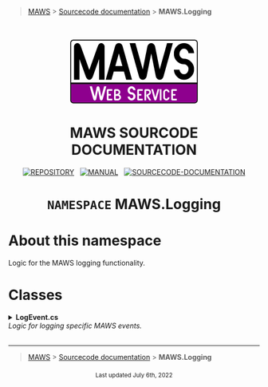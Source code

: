 > [MAWS][1] &gt; [Sourcecode documentation][2] &gt; **MAWS.Logging**

<br>
<br>
<div align="center">
  <img src="../../.github/Logos/maws-logo-web-service-512x256.png" alt="MAWSC logo" width="256">
  <h1> 
    MAWS SOURCODE DOCUMENTATION
  </h1>

  [![REPOSITORY](https://img.shields.io/badge/REPOSITORY-550055?style=for-the-badge)][1]&nbsp;&nbsp;&nbsp;[![MANUAL](https://img.shields.io/badge/MANUAL-550055?style=for-the-badge)][3]&nbsp;&nbsp;&nbsp;[![SOURCECODE-DOCUMENTATION](https://img.shields.io/badge/SOURCECODE%20DOCUMENTATION-8e008e?style=for-the-badge)][2]

</div>

<div align="center">

# **`NAMESPACE`** MAWS.Logging

</div>

# About this namespace

Logic for the MAWS logging functionality.

# Classes

<details>
<summary>
  <b>LogEvent.cs</b><br>
  <i>Logic for logging specific MAWS events.</i>
</summary>

***

### `DataDump()`

Create an data dump logfile.

#### Operation

1. Create a data dump message.
2. Verify the "C:/MAWS/Logging/" directory exists.
3. Write the data dump message to a local file.

#### Notes

* This method is only used for debugging, and should not be used in production.
* You can use this functionality anywhere by placing the line `LogEvent.DataDump();` where you want the data dump to take place.
* **\[2]** This is a failsafe to make sure that the "C:/MAWS/Logging/" exists prior to writing to it.
* **\[3]** The logfile is always written to "C:/MAWS/Datadump/"

***

### `RunScript()`

Executes a MAWS Request.

#### Operation

1. Load configuration settings.
2. Setup some nice looking values for some important things.
3. Create and initialize a new OptionObject2015 object that we can work on.
4. Get the MawsMode that will be used.
5. Process the MAWS Request
6. Return an OptionObject2015 object to myAvatar.

#### Notes

* This method is required by myAvatar.
* There is a commented line is at the start of the method that enables troubleshooting logs. This line should remain commented in production.
* You can find more information about the `RunScript()` method [here](https://github.com/myAvatar-Development-Community/document-creating-a-custom-web-service#the-runscript-method).
* **\[2]** You can read more about why we create these values in this way [here][4].
* **\[4]** The MawsMode can be one of the following:
    - `enabled`  
    This is the default setting, which processes MAWS requests normally, returns a modified OptionObject2015 to myAvatar, and logs everything.
    - `disabled`  
    Skip all MAWS functionality. Essentially MAWS will recieve the sentOptObj, then skip directly to finalizing and returning the retOptObj, so no changes are made. This should be used when you don't want myAvatar to call MAWS, but you don't want to disable scripts on every form you use  anything, including writing logs (aside from basic, informational logs).
    - `passthrough`  
    Use MAWS, but don't make changes, only write logs. This is like the "disabled" setting, since no modifications to the OptionObject are make, and also like the "enabled" setting, since MAWS will actually go through the motions and write logs normally.
* **\[6]** The returned OptionObject2015 may - or may not - be modified, depending on the MawsMode and/or the MAWS Request.

</details>

<br>

***

> [MAWS][1] &gt; [Sourcecode documentation][2] &gt; **MAWS.Logging**

[1]: https://github.com/spectrum-health-systems/MAWS
[2]: ../Sourcecode/MAWS-Sourcecode.md
[3]: ../Manual/MAWS-Manual.md
[4]: ../Sourcecode/MAWS-Sourcecode.md#standard-casingtrimming-of-values

<div align="center">
  <sub>
    Last updated July 6th, 2022
  </sub>
<br>